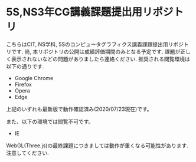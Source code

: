 # 5S,NS3年CG講義課題提出用リポジトリ
こちらはCIT, NS学科, 5Sのコンピュータグラフィクス講義課題提出用リポジトリです. 尚, 本リポジトリの公開は成績評価期間のみとなる予定です. 課題が正しく表示されないなどの問題がありましたら連絡ください. 推奨される閲覧環境は以下の通りです.

* Google Chrome
* Firefox
* Opera
* Edge

上記のいずれも最新版で動作確認済み(2020/07/23現在)です。

また、以下の環境では閲覧不可です。

* IE

WebGL(Three.js)の最終課題につきましては動作が重くなる可能性があります. 注意してください.
